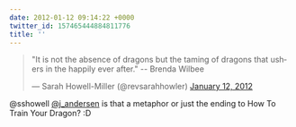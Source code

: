 ```yaml
---
date: 2012-01-12 09:14:22 +0000
twitter_id: 157465444884811776
title: ''
---
```


<blockquote class="twitter-tweet"><p lang="en" dir="ltr">&quot;It is not the absence of dragons but the taming of dragons that ushers in the happily ever after.&quot; -- Brenda Wilbee</p>&mdash; Sarah Howell-Miller (@revsarahhowler) <a href="https://twitter.com/revsarahhowler/status/157455437552300032?ref_src=twsrc%5Etfw">January 12, 2012</a></blockquote>
<script async src="https://platform.twitter.com/widgets.js" charset="utf-8"></script>

@sshowell [@j_andersen](https://twitter.com/j_andersen) is that a metaphor or just the ending to How To Train Your Dragon? :D
